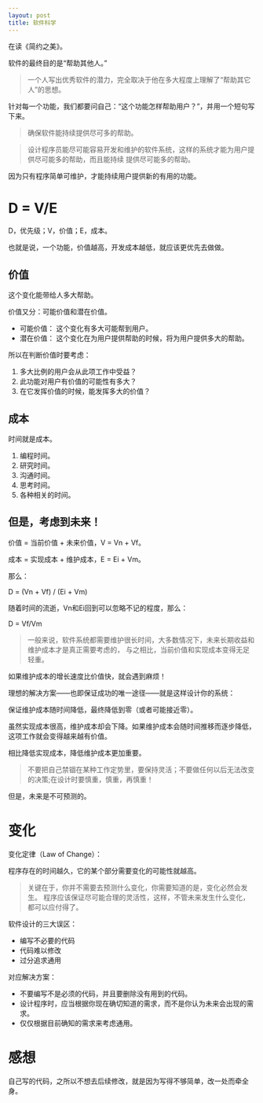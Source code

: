 ```yaml
---
layout: post
title: 软件科学
---
```


在读《简约之美》。

软件的最终目的是“帮助其他人。”

> 一个人写出优秀软件的潜力，完全取决于他在多大程度上理解了“帮助其它人”的思想。

针对每一个功能，我们都要问自己：“这个功能怎样帮助用户？”，并用一个短句写下来。

> 确保软件能持续提供尽可多的帮助。

> 设计程序员能尽可能容易开发和维护的软件系统，这样的系统才能为用户提供尽可能多的帮助，而且能持续
> 提供尽可能多的帮助。

因为只有程序简单可维护，才能持续用户提供新的有用的功能。


# D = V/E

D，优先级；V，价值；E，成本。

也就是说，一个功能，价值越高，开发成本越低，就应该更优先去做做。

## 价值

这个变化能带给人多大帮助。

价值又分：可能价值和潜在价值。

* 可能价值： 这个变化有多大可能帮到用户。
* 潜在价值： 这个变化在为用户提供帮助的时候，将为用户提供多大的帮助。

所以在判断价值时要考虑：

1. 多大比例的用户会从此项工作中受益？
2. 此功能对用户有价值的可能性有多大？
3. 在它发挥价值的时候，能发挥多大的价值？

## 成本

时间就是成本。

1. 编程时间。
2. 研究时间。
3. 沟通时间。
4. 思考时间。
5. 各种相关的时间。


## 但是，考虑到未来！

价值 = 当前价值 + 未来价值，V = Vn + Vf。

成本 = 实现成本 + 维护成本，E = Ei + Vm。

那么：

D = (Vn + Vf) / (Ei + Vm)

随着时间的流逝，Vn和Ei回到可以忽略不记的程度，那么：

D = Vf/Vm

> 一般来说，软件系统都需要维护很长时间，大多数情况下，未来长期收益和维护成本才是真正需要考虑的，
> 与之相比，当前价值和实现成本变得无足轻重。

如果维护成本的增长速度比价值快，就会遇到麻烦！

理想的解决方案——也即保证成功的唯一途径——就是这样设计你的系统：

保证维护成本随时间降低，最终降低到零（或者可能接近零）。

虽然实现成本很高，维护成本却会下降。如果维护成本会随时间推移而逐步降低，这项工作就会变得越来越有价值。

相比降低实现成本，降低维护成本更加重要。

> 不要把自己禁锢在某种工作定势里，要保持灵活；不要做任何以后无法改变的决策;在设计时要慎重，慎重，再慎重！

但是，未来是不可预测的。


# 变化
变化定律（Law of Change）：

程序存在的时间越久，它的某个部分需要变化的可能性就越高。

> 关键在于，你并不需要去预测什么变化，你需要知道的是，变化必然会发生。
> 程序应该保证尽可能合理的灵活性，这样，不管未来发生什么变化，都可以应付得了。

软件设计的三大误区：

* 编写不必要的代码
* 代码难以修改
* 过分追求通用

对应解决方案：

* 不要编写不是必须的代码，并且要删除没有用到的代码。
* 设计程序时，应当根据你现在确切知道的需求，而不是你认为未来会出现的需求。
* 仅仅根据目前确知的需求来考虑通用。


# 感想
自己写的代码，之所以不想去后续修改，就是因为写得不够简单，改一处而牵全身。
